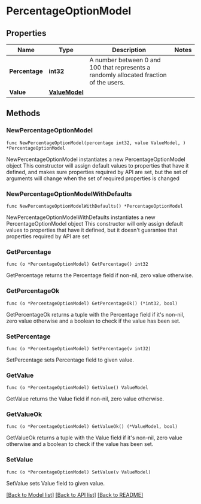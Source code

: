# PercentageOptionModel

## Properties

Name | Type | Description | Notes
------------ | ------------- | ------------- | -------------
**Percentage** | **int32** | A number between 0 and 100 that represents a randomly allocated fraction of the users. | 
**Value** | [**ValueModel**](ValueModel.md) |  | 

## Methods

### NewPercentageOptionModel

`func NewPercentageOptionModel(percentage int32, value ValueModel, ) *PercentageOptionModel`

NewPercentageOptionModel instantiates a new PercentageOptionModel object
This constructor will assign default values to properties that have it defined,
and makes sure properties required by API are set, but the set of arguments
will change when the set of required properties is changed

### NewPercentageOptionModelWithDefaults

`func NewPercentageOptionModelWithDefaults() *PercentageOptionModel`

NewPercentageOptionModelWithDefaults instantiates a new PercentageOptionModel object
This constructor will only assign default values to properties that have it defined,
but it doesn't guarantee that properties required by API are set

### GetPercentage

`func (o *PercentageOptionModel) GetPercentage() int32`

GetPercentage returns the Percentage field if non-nil, zero value otherwise.

### GetPercentageOk

`func (o *PercentageOptionModel) GetPercentageOk() (*int32, bool)`

GetPercentageOk returns a tuple with the Percentage field if it's non-nil, zero value otherwise
and a boolean to check if the value has been set.

### SetPercentage

`func (o *PercentageOptionModel) SetPercentage(v int32)`

SetPercentage sets Percentage field to given value.


### GetValue

`func (o *PercentageOptionModel) GetValue() ValueModel`

GetValue returns the Value field if non-nil, zero value otherwise.

### GetValueOk

`func (o *PercentageOptionModel) GetValueOk() (*ValueModel, bool)`

GetValueOk returns a tuple with the Value field if it's non-nil, zero value otherwise
and a boolean to check if the value has been set.

### SetValue

`func (o *PercentageOptionModel) SetValue(v ValueModel)`

SetValue sets Value field to given value.



[[Back to Model list]](../README.md#documentation-for-models) [[Back to API list]](../README.md#documentation-for-api-endpoints) [[Back to README]](../README.md)


